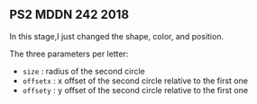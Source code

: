 ## PS2 MDDN 242 2018

In this stage,I just changed the shape, color, and position.

The three parameters per letter:
  * `size` : radius of the second circle
  * `offsetx` : x offset of the second circle relative to the first one
  * `offsety` : y offset of the second circle relative to the first one

